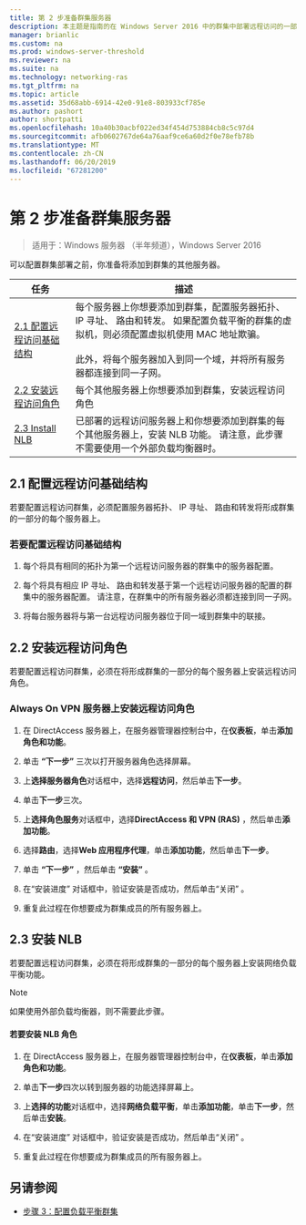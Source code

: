 ```yaml
---
title: 第 2 步准备群集服务器
description: 本主题是指南的在 Windows Server 2016 中的群集中部署远程访问的一部分。
manager: brianlic
ms.custom: na
ms.prod: windows-server-threshold
ms.reviewer: na
ms.suite: na
ms.technology: networking-ras
ms.tgt_pltfrm: na
ms.topic: article
ms.assetid: 35d68abb-6914-42e0-91e8-803933cf785e
ms.author: pashort
author: shortpatti
ms.openlocfilehash: 10a40b30acbf022ed34f454d753884cb8c5c97d4
ms.sourcegitcommit: afb0602767de64a76aaf9ce6a60d2f0e78efb78b
ms.translationtype: MT
ms.contentlocale: zh-CN
ms.lasthandoff: 06/20/2019
ms.locfileid: "67281200"
---
```

# <a name="step-2-prepare-cluster-servers"></a>第 2 步准备群集服务器

>适用于：Windows 服务器 （半年频道），Windows Server 2016

可以配置群集部署之前，你准备将添加到群集的其他服务器。  
  
|任务|描述|  
|----|--------|  
|[2.1 配置远程访问基础结构](#BKMK_config)|每个服务器上你想要添加到群集，配置服务器拓扑、 IP 寻址、 路由和转发。 如果配置负载平衡的群集的虚拟机，则必须配置虚拟机使用 MAC 地址欺骗。<br /><br />此外，将每个服务器加入到同一个域，并将所有服务器都连接到同一子网。|  
|[2.2 安装远程访问角色](#BKMK_Install)|每个其他服务器上你想要添加到群集，安装远程访问角色|  
|[2.3 Install NLB](#BKMK_NLB)|已部署的远程访问服务器上和你想要添加到群集的每个其他服务器上，安装 NLB 功能。 请注意，此步骤不需要使用一个外部负载均衡器时。|  
  
## <a name="BKMK_config"></a>2.1 配置远程访问基础结构  
若要配置远程访问群集，必须配置服务器拓扑、 IP 寻址、 路由和转发将形成群集的一部分的每个服务器上。  
  
### <a name="to-configure-the-remote-access-infrastructure"></a>若要配置远程访问基础结构  
  
1.  每个将具有相同的拓扑为第一个远程访问服务器的群集中的服务器配置。  
  
2.  每个将具有相应 IP 寻址、 路由和转发基于第一个远程访问服务器的配置的群集中的服务器配置。 请注意，在群集中的所有服务器必须都连接到同一子网。  
  
3.  将每台服务器将与第一台远程访问服务器位于同一域到群集中的联接。  
  
## <a name="BKMK_Install"></a>2.2 安装远程访问角色  
若要配置远程访问群集，必须在将形成群集的一部分的每个服务器上安装远程访问角色。  
  
### <a name="to-install-the-remote-access-role-on-always-on-vpn-servers"></a>Always On VPN 服务器上安装远程访问角色  
  
1.  在 DirectAccess 服务器上，在服务器管理器控制台中，在**仪表板**，单击**添加角色和功能**。  
  
2.  单击 **“下一步”** 三次以打开服务器角色选择屏幕。  
  
3.  上**选择服务器角色**对话框中，选择**远程访问**，然后单击**下一步**。  
  
4.  单击**下一步**三次。  
  
5.  上**选择角色服务**对话框中，选择**DirectAccess 和 VPN (RAS)** ，然后单击**添加功能**。  
  
6.  选择**路由**，选择**Web 应用程序代理**，单击**添加功能**，然后单击**下一步**。  
  
7. 单击 **“下一步”** ，然后单击 **“安装”** 。  
  
8.  在“安装进度”  对话框中，验证安装是否成功，然后单击“关闭”  。  
  
9.  重复此过程在你想要成为群集成员的所有服务器上。  
  
## <a name="BKMK_NLB"></a>2.3 安装 NLB  
若要配置远程访问群集，必须在将形成群集的一部分的每个服务器上安装网络负载平衡功能。  
  
> [!NOTE]  
> 如果使用外部负载均衡器，则不需要此步骤。  
  
#### <a name="to-install-the-nlb-role"></a>若要安装 NLB 角色  
  
1.  在 DirectAccess 服务器上，在服务器管理器控制台中，在**仪表板**，单击**添加角色和功能**。  
  
2.  单击**下一步**四次以转到服务器的功能选择屏幕上。  
  
3.  上**选择的功能**对话框中，选择**网络负载平衡**，单击**添加功能**，单击**下一步**，然后单击**安装**。  
  
4.  在“安装进度”  对话框中，验证安装是否成功，然后单击“关闭”  。  
  
5.  重复此过程在你想要成为群集成员的所有服务器上。  
  
## <a name="BKMK_Links"></a>另请参阅  
  
-   [步骤 3：配置负载平衡群集](Step-3-Configure-a-Load-Balanced-Cluster.md)  
  


